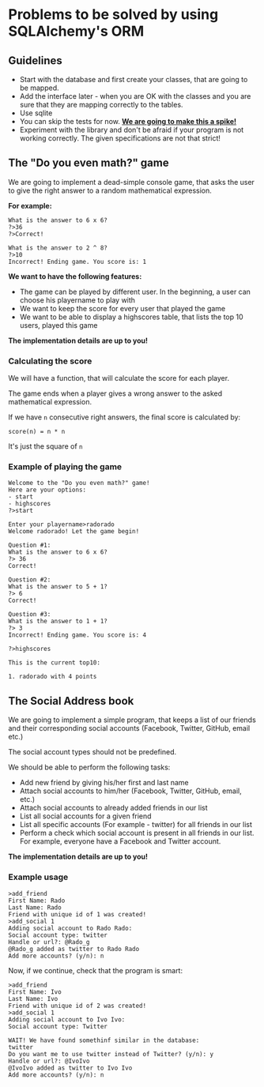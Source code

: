 # Problems to be solved by using SQLAlchemy's ORM

## Guidelines

* Start with the database and first create your classes, that are going to be mapped.
* Add the interface later - when you are OK with the classes and you are sure that they are mapping correctly to the tables.
* Use sqlite
* You can skip the tests for now. [__We are going to make this a spike!__](http://www.extremeprogramming.org/rules/spike.html)
* Experiment with the library and don't be afraid if your program is not working correctly. The given specifications are not that strict!

## The "Do you even math?" game

We are going to implement a dead-simple console game, that asks the user to give the right answer to a random mathematical expression.

__For example:__

```
What is the answer to 6 x 6?
?>36
?>Correct!

What is the answer to 2 ^ 8?
?>10
Incorrect! Ending game. You score is: 1
```

__We want to have the following features:__

* The game can be played by different user. In the beginning, a user can choose his playername to play with
* We want to keep the score for every user that played the game
* We want to be able to display a highscores table, that lists the top 10 users, played this game

__The implementation details are up to you!__

### Calculating the score

We will have a function, that will calculate the score for each player.

The game ends when a player gives a wrong answer to the asked mathematical expression.

If we have `n` consecutive right answers, the final score is calculated by:

```
score(n) = n * n
```

It's just the square of `n`

### Example of playing the game

```
Welcome to the "Do you even math?" game!
Here are your options:
- start
- highscores
?>start

Enter your playername>radorado
Welcome radorado! Let the game begin!

Question #1:
What is the answer to 6 x 6?
?> 36
Correct!

Question #2:
What is the answer to 5 + 1?
?> 6
Correct!

Question #3:
What is the answer to 1 + 1?
?> 3
Incorrect! Ending game. You score is: 4
```

```
?>highscores

This is the current top10:

1. radorado with 4 points
```

## The Social Address book

We are going to implement a simple program, that keeps a list of our friends and their corresponding social accounts (Facebook, Twitter, GitHub, email etc.)

The social account types should not be predefined.

We should be able to perform the following tasks:

* Add new friend by giving his/her first and last name
* Attach social accounts to him/her (Facebook, Twitter, GitHub, email, etc.)
* Attach social accounts to already added friends in our list
* List all social accounts for a given friend
* List all specific accounts (For example - twitter) for all friends in our list
* Perform a check which social account is present in all friends in our list. For example, everyone have a Facebook and Twitter account.

__The implementation details are up to you!__

### Example usage

```
>add_friend
First Name: Rado
Last Name: Rado
Friend with unique id of 1 was created!
>add_social 1
Adding social account to Rado Rado:
Social account type: twitter
Handle or url?: @Rado_g
@Rado_g added as twitter to Rado Rado
Add more accounts? (y/n): n
```

Now, if we continue, check that the program is smart:

```
>add_friend
First Name: Ivo
Last Name: Ivo
Friend with unique id of 2 was created!
>add_social 1
Adding social account to Ivo Ivo:
Social account type: Twitter

WAIT! We have found somethinf similar in the database:
twitter
Do you want me to use twitter instead of Twitter? (y/n): y
Handle or url?: @IvoIvo
@IvoIvo added as twitter to Ivo Ivo
Add more accounts? (y/n): n
```
